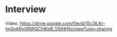 # Interview


Video:
https://drive.google.com/file/d/15c3lLKr-lmQyARyXRWQCHKpB_VSlHHfo/view?usp=sharing
